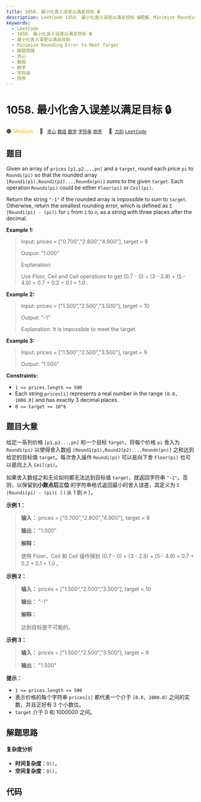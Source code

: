 ```yaml
---
title: 1058. 最小化舍入误差以满足目标 🔒
description: LeetCode 1058. 最小化舍入误差以满足目标 🔒题解，Minimize Rounding Error to Meet Target，包含解题思路、复杂度分析以及完整的 JavaScript 代码实现。
keywords:
  - LeetCode
  - 1058. 最小化舍入误差以满足目标 🔒
  - 最小化舍入误差以满足目标
  - Minimize Rounding Error to Meet Target
  - 解题思路
  - 贪心
  - 数组
  - 数学
  - 字符串
  - 排序
---
```


# 1058. 最小化舍入误差以满足目标 🔒

🟠 <font color=#ffb800>Medium</font>&emsp; 🔖&ensp; [`贪心`](/tag/greedy.md) [`数组`](/tag/array.md) [`数学`](/tag/math.md) [`字符串`](/tag/string.md) [`排序`](/tag/sorting.md)&emsp; 🔗&ensp;[`力扣`](https://leetcode.cn/problems/minimize-rounding-error-to-meet-target) [`LeetCode`](https://leetcode.com/problems/minimize-rounding-error-to-meet-target)

## 题目

Given an array of `prices` `[p1,p2...,pn]` and a `target`, round each price
`pi` to `Roundi(pi)` so that the rounded array
`[Round1(p1),Round2(p2)...,Roundn(pn)]` sums to the given `target`. Each
operation `Roundi(pi)` could be either `Floor(pi)` or `Ceil(pi)`.

Return the string `"-1"` if the rounded array is impossible to sum to
`target`. Otherwise, return the smallest rounding error, which is defined as
`Σ |Roundi(pi) - (pi)|` for `i` from `1` to `n`, as a string with three places
after the decimal.



**Example 1:**

> Input: prices = ["0.700","2.800","4.900"], target = 8
> 
> Output: "1.000"
> 
> Explanation:
> 
> Use Floor, Ceil and Ceil operations to get (0.7 - 0) + (3 - 2.8) + (5 - 4.9) = 0.7 + 0.2 + 0.1 = 1.0 .

**Example 2:**

> Input: prices = ["1.500","2.500","3.500"], target = 10
> 
> Output: "-1"
> 
> Explanation: It is impossible to meet the target.

**Example 3:**

> Input: prices = ["1.500","2.500","3.500"], target = 9
> 
> Output: "1.500"

**Constraints:**

  * `1 <= prices.length <= 500`
  * Each string `prices[i]` represents a real number in the range `[0.0, 1000.0]` and has exactly 3 decimal places.
  * `0 <= target <= 10^6`


## 题目大意

给定一系列价格 `[p1,p2...,pn]` 和一个目标 `target`，将每个价格 `pi` 舍入为 `Roundi(pi)` 以使得舍入数组
`[Round1(p1),Round2(p2)...,Roundn(pn)]` 之和达到给定的目标值 `target`。每次舍入操作
`Roundi(pi)` 可以是向下舍 `Floor(pi)` 也可以是向上入 `Ceil(pi)`。

如果舍入数组之和无论如何都无法达到目标值 `target`，就返回字符串 `"-1"`。否则，以保留到**小数点后三位**
的字符串格式返回最小的舍入误差，其定义为 `Σ |Roundi(pi) - (pi)|`（ i 从 1 到 n ）。



**示例 1：**

> 
> 
> 
> 
> 
> **输入：** prices = ["0.700","2.800","4.900"], target = 8
> 
> **输出：** "1.000"
> 
> **解释：**
> 
> 使用 Floor，Ceil 和 Ceil 操作得到 (0.7 - 0) + (3 - 2.8) + (5 - 4.9) = 0.7 + 0.2 + 0.1 = 1.0 。
> 
> 

**示例 2：**

> 
> 
> 
> 
> 
> **输入：** prices = ["1.500","2.500","3.500"], target = 10
> 
> **输出：** "-1"
> 
> **解释：**
> 
> 达到目标是不可能的。

**示例 3：**

> 
> 
> 
> 
> 
> **输入：** prices = ["1.500","2.500","3.500"], target = 9
> 
> **输出：** "1.500"
> 
> 



**提示：**

  * `1 <= prices.length <= 500`
  * 表示价格的每个字符串 `prices[i]` 都代表一个介于 `[0.0, 1000.0]` 之间的实数，并且正好有 3 个小数位。
  * `target` 介于 0 和 1000000 之间。


## 解题思路

#### 复杂度分析

- **时间复杂度**：`O()`，
- **空间复杂度**：`O()`，

## 代码

```javascript

```